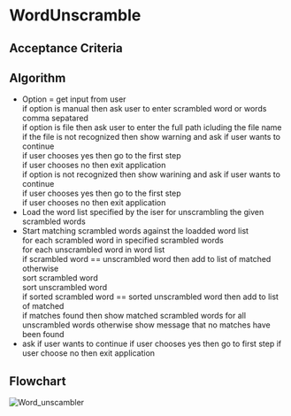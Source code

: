 # WordUnscramble

## Acceptance Criteria

## Algorithm
* Option = get input from user  
        if option is manual then ask user to enter scrambled word or words comma sepatared  
        if option is file then ask user to enter the full path icluding the file name  
                if the file is not recognized then show warning and ask if user wants to continue   
                      if user chooses yes then go to the first step  
                      if user chooses no then exit application  
        if option is not recognized then show warining and ask if user wants to continue  
                 if user chooses yes then go to the first step  
                 if user chooses no then exit application  
* Load the word list specified by the iser for unscrambling the given scrambled words
* Start matching scrambled words against the loadded word list  
                for each scrambled word in specified scrambled words  
                        for each unscrambled word in word list  
                                if scrambled word == unscrambled word then add to list of matched  
                                otherwise  
                                        sort scrambled word  
                                        sort unscrambled word  
                                        if sorted scrambled word == sorted unscrambled word then add to list of matched  
                 if matches found then show matched scrambled words for all unscrambled words
                 otherwise show message that no matches have been found
* ask if user wants to continue
                if user chooses yes then go to first step
                if user choose no then exit application


## Flowchart


![Word_unscambler](https://github.com/cozyGarage/WordUnscramble/assets/9263674/fe854762-448f-444e-9f97-eb351a96c970)
